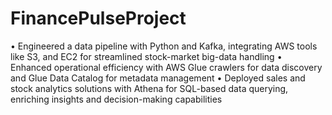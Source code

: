 # FinancePulseProject

• Engineered a data pipeline with Python and Kafka, integrating AWS tools like S3, and EC2 for streamlined stock-market big-data handling
• Enhanced operational efficiency with AWS Glue crawlers for data discovery and Glue Data Catalog for metadata management
• Deployed sales and stock analytics solutions with Athena for SQL-based data querying, enriching insights and decision-making capabilities
